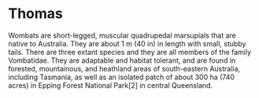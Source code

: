 # Thomas
Wombats are short-legged, muscular quadrupedal marsupials that are native to Australia. They are about 1 m (40 in) in length with small, stubby tails. There are three extant species and they are all members of the family Vombatidae. They are adaptable and habitat tolerant, and are found in forested, mountainous, and heathland areas of south-eastern Australia, including Tasmania, as well as an isolated patch of about 300 ha (740 acres) in Epping Forest National Park[2] in central Queensland.
